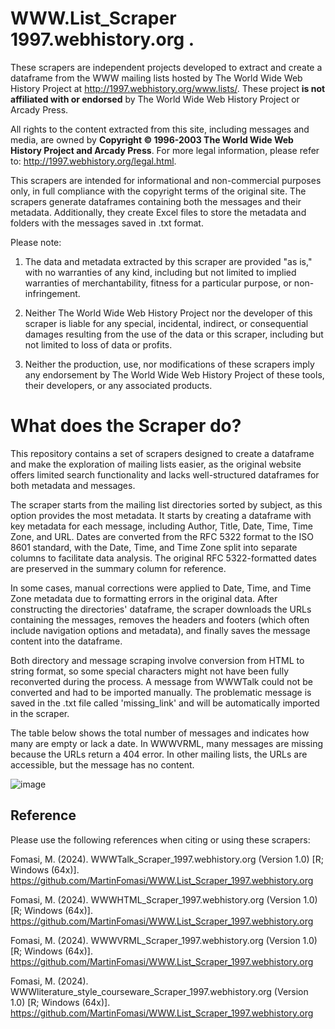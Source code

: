 # WWW.List_Scraper 1997.webhistory.org . 

These scrapers are independent projects developed to extract and create a dataframe from the WWW mailing lists hosted by The World Wide Web History Project at http://1997.webhistory.org/www.lists/. These project **is not affiliated with or endorsed** by The World Wide Web History Project or Arcady Press.

All rights to the content extracted from this site, including messages and media, are owned by **Copyright © 1996-2003 The World Wide Web History Project and Arcady Press**. For more legal information, please refer to: http://1997.webhistory.org/legal.html.

This scrapers are intended for informational and non-commercial purposes only, in full compliance with the copyright terms of the original site. The scrapers generate dataframes containing both the messages and their metadata. Additionally, they create Excel files to store the metadata and folders with the messages saved in .txt format.

Please note:

  1) The data and metadata extracted by this scraper are provided "as is," with no warranties of any kind, including but not limited to implied warranties of merchantability, fitness for a particular purpose, or non-infringement.

  2) Neither The World Wide Web History Project nor the developer of this scraper is liable for any special, incidental, indirect, or consequential damages resulting from the use of the data or this scraper, including but not limited to loss of data or profits.

  3) Neither the production, use, nor modifications of these scrapers imply any endorsement by The World Wide Web History Project of these tools, their developers, or any associated products.

# What does the Scraper do?
This repository contains a set of scrapers designed to create a dataframe and make the exploration of mailing lists easier, as the original website offers limited search functionality and lacks well-structured dataframes for both metadata and messages.

The scraper starts from the mailing list directories sorted by subject, as this option provides the most metadata. It starts by creating a dataframe with key metadata for each message, including Author, Title, Date, Time, Time Zone, and URL. Dates are converted from the RFC 5322 format to the ISO 8601 standard, with the Date, Time, and Time Zone split into separate columns to facilitate data analysis. The original RFC 5322-formatted dates are preserved in the summary column for reference.

In some cases, manual corrections were applied to Date, Time, and Time Zone metadata due to formatting errors in the original data. After constructing the directories' dataframe, the scraper downloads the URLs containing the messages, removes the headers and footers (which often include navigation options and metadata), and finally saves the message content into the dataframe.

Both directory and message scraping involve conversion from HTML to string format, so some special characters might not have been fully reconverted during the process. A message from WWWTalk could not be converted and had to be imported manually. The problematic message is saved in the .txt file called 'missing_link' and will be automatically imported in the scraper.

The table below shows the total number of messages and indicates how many are empty or lack a date. In WWWVRML, many messages are missing because the URLs return a 404 error. In other mailing lists, the URLs are accessible, but the message has no content.

![image](https://github.com/user-attachments/assets/63aa633e-459d-48ea-8110-305ec2b435b9)



## Reference
Please use the following references when citing or using these scrapers:

Fomasi, M. (2024). WWWTalk_Scraper_1997.webhistory.org (Version 1.0) [R; Windows (64x)]. https://github.com/MartinFomasi/WWW.List_Scraper_1997.webhistory.org

Fomasi, M. (2024). WWWHTML_Scraper_1997.webhistory.org (Version 1.0) [R; Windows (64x)]. https://github.com/MartinFomasi/WWW.List_Scraper_1997.webhistory.org

Fomasi, M. (2024). WWWVRML_Scraper_1997.webhistory.org (Version 1.0) [R; Windows (64x)]. https://github.com/MartinFomasi/WWW.List_Scraper_1997.webhistory.org

Fomasi, M. (2024). WWWliterature_style_courseware_Scraper_1997.webhistory.org (Version 1.0) [R; Windows (64x)]. https://github.com/MartinFomasi/WWW.List_Scraper_1997.webhistory.org




